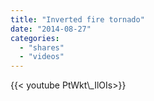 ```yaml
---
title: "Inverted fire tornado"
date: "2014-08-27"
categories:
  - "shares"
  - "videos"
---
```


<div style="width: 70vw;">{{< youtube PtWkt\_IlOIs>}}</div>
